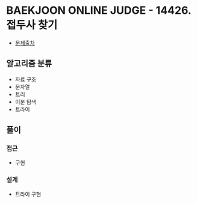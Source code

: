 # BAEKJOON ONLINE JUDGE - 14426. 접두사 찾기

- [문제출처](https://www.acmicpc.net/problem/14426 '14426. 접두사 찾기')

## 알고리즘 분류

- 자료 구조
- 문자열
- 트리
- 이분 탐색
- 트라이

## 풀이

### 접근

- 구현

### 설계

- 트라이 구현
